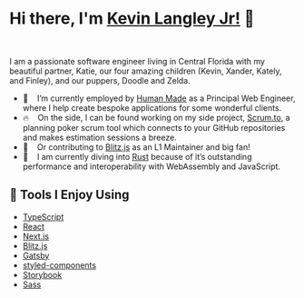 # **Hi there, I'm [Kevin Langley Jr!](https://kevinlangleyjr.dev) 👋**

<br />

I am a passionate software engineer living in Central Florida with my beautiful partner, Katie, our four amazing children (Kevin, Xander, Kately, and Finley), and our puppers, Doodle and Zelda.

- 💼 &nbsp;&nbsp; I’m currently employed by [Human Made](https://humanmade.com) as a Principal Web Engineer, where I help create bespoke applications for some wonderful clients.
- 🔥 &nbsp;&nbsp; On the side, I can be found working on my side project, [Scrum.to](https://app.scrum.to), a planning poker scrum tool which connects to your GitHub repositories and makes estimation sessions a breeze.
- 🎉 &nbsp;&nbsp; Or contributing to [Blitz.js](https://blitzjs.com) as an L1 Maintainer and big fan!
- 🦀 &nbsp;&nbsp; I am currently diving into [Rust](https://www.rust-lang.org/) because of it’s outstanding performance and interoperability with WebAssembly and JavaScript.

## 🔧 Tools I Enjoy Using

- [TypeScript](https://www.typescriptlang.org/)
- [React](https://reactjs.org/)
- [Next.js](https://nextjs.com/)
- [Blitz.js](https://blitzjs.com/)
- [Gatsby](https://www.gatsbyjs.com/)
- [styled-components](https://styled-components.com/)
- [Storybook](https://storybook.js.org/)
- [Sass](https://sass-lang.com/)
